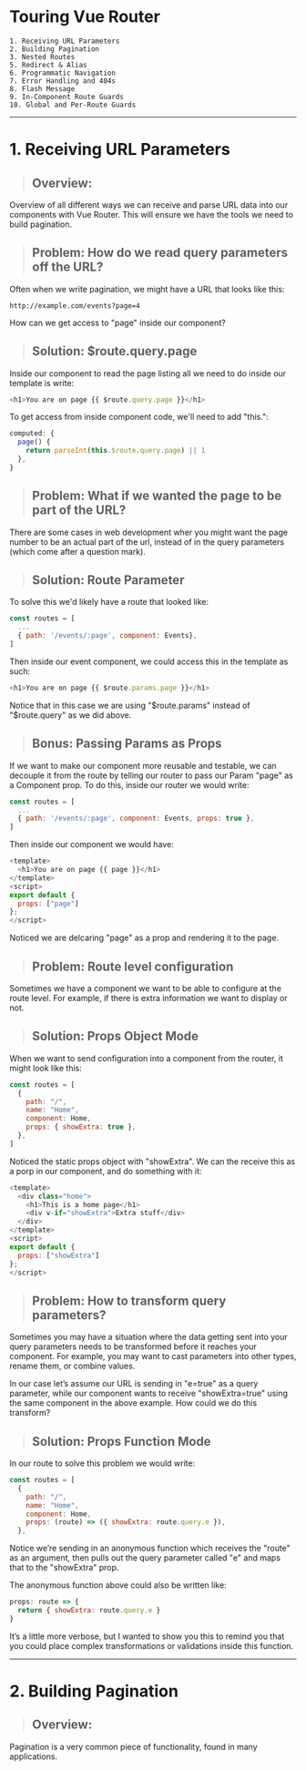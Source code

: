 # Touring Vue Router

```
1. Receiving URL Parameters
2. Building Pagination
3. Nested Routes
5. Redirect & Alias
6. Programmatic Navigation
7. Error Handling and 404s
8. Flash Message
9. In-Component Route Guards
10. Global and Per-Route Guards
```

---

# 1. Receiving URL Parameters

> ## Overview:

Overview of all different ways we can receive and parse URL data into our components with Vue Router. This will ensure we have the tools we need to build pagination.

> ## Problem: How do we read query parameters off the URL?

Often when we write pagination, we might have a URL that looks like this:

```
http://example.com/events?page=4
```

How can we get access to "page" inside our component?

> ## Solution: $route.query.page

Inside our component to read the page listing all we need to do inside our template is write:

```JavaScript
<h1>You are on page {{ $route.query.page }}</h1>
```

To get access from inside component code, we'll need to add "this.":

```JavaScript
computed: {
  page() {
    return parseInt(this.$route.query.page) || 1
  },
}
```

> ## Problem: What if we wanted the page to be part of the URL?

There are some cases in web development wher you might want the page number to be an actual part of the url, instead of in the query parameters (which come after a question mark).

> ## Solution: Route Parameter

To solve this we'd likely have a route that looked like:

```JavaScript
const routes = [
  ...
  { path: '/events/:page', component: Events},
]
```

Then inside our event component, we could access this in the template as such:

```JavaScript
<h1>You are on page {{ $route.params.page }}</h1>
```

Notice that in this case we are using "$route.params" instead of "$route.query" as we did above.

> ## Bonus: Passing Params as Props

If we want to make our component more reusable and testable, we can decouple it from the route by telling our router to pass our Param "page" as a Component prop. To do this, inside our router we would write:

```JavaScript
const routes = [
  ...
  { path: '/events/:page', component: Events, props: true },
]
```

Then inside our component we would have:

```JavaScript
<template>
  <h1>You are on page {{ page }}</h1>
</template>
<script>
export default {
  props: ["page"]
};
</script>
```

Noticed we are delcaring "page" as a prop and rendering it to the page.

> ## Problem: Route level configuration

Sometimes we have a component we want to be able to configure at the route level. For example, if there is extra information we want to display or not.

> ## Solution: Props Object Mode

When we want to send configuration into a component from the router, it might look like this:

```JavaScript
const routes = [
  {
    path: "/",
    name: "Home",
    component: Home,
    props: { showExtra: true },
  },
]
```

Noticed the static props object with "showExtra". We can the receive this as a porp in our component, and do something with it:

```JavaScript
<template>
  <div class="home">
    <h1>This is a home page</h1>
    <div v-if="showExtra">Extra stuff</div>
  </div>
</template>
<script>
export default {
  props: ["showExtra"]
};
</script>
```

> ## Problem: How to transform query parameters?

Sometimes you may have a situation where the data getting sent into your query parameters needs to be transformed before it reaches your component. For example, you may want to cast parameters into other types, rename them, or combine values.

In our case let’s assume our URL is sending in "e=true" as a query parameter, while our component wants to receive "showExtra=true" using the same component in the above example. How could we do this transform?

> ## Solution: Props Function Mode

In our route to solve this problem we would write:

```JavaScript
const routes = [
  {
    path: "/",
    name: "Home",
    component: Home,
    props: (route) => ({ showExtra: route.query.e }),
  },
```

Notice we’re sending in an anonymous function which receives the "route" as an argument, then pulls out the query parameter called "e" and maps that to the "showExtra" prop.

The anonymous function above could also be written like:
```JavaScript
props: route => {
  return { showExtra: route.query.e }
}
```

It’s a little more verbose, but I wanted to show you this to remind you that you could place complex transformations or validations inside this function.

---

# 2. Building Pagination

> ## Overview:

Pagination is a very common piece of functionality, found in many applications.


